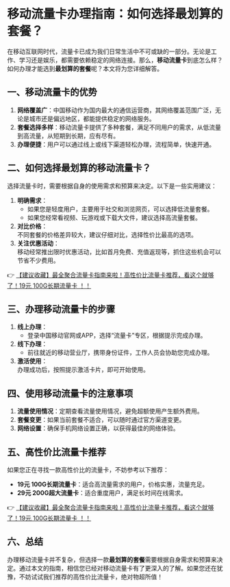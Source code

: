 # 移动流量卡办理指南：如何选择最划算的套餐？

在移动互联网时代，流量卡已成为我们日常生活中不可或缺的一部分。无论是工作、学习还是娱乐，都需要依赖稳定的网络连接。那么，**移动流量卡**到底怎么样？如何办理才能选到**最划算的套餐**呢？本文将为您详细解答。

## 一、移动流量卡的优势

1. **网络覆盖广**：中国移动作为国内最大的通信运营商，其网络覆盖范围广泛，无论是城市还是偏远地区，都能提供稳定的网络服务。  
2. **套餐选择多样**：移动流量卡提供了多种套餐，满足不同用户的需求，从低流量到高流量，从短期到长期，应有尽有。  
3. **办理便捷**：用户可以通过线上或线下渠道轻松办理，流程简单，快速开通。  

## 二、如何选择最划算的移动流量卡？

选择流量卡时，需要根据自身的使用需求和预算来决定。以下是一些实用建议：  

1. **明确需求**：  
   - 如果您是轻度用户，主要用于社交和浏览网页，可以选择低流量套餐。  
   - 如果您经常看视频、玩游戏或下载大文件，建议选择高流量套餐。  
2. **对比价格**：  
   不同套餐的价格差异较大，建议仔细对比，选择性价比最高的选项。  
3. **关注优惠活动**：  
   移动经常推出限时优惠活动，比如首月免费、充值返现等，抓住这些机会可以节省不少费用。  

👉 [【建议收藏】最全聚合流量卡指南来啦！高性价比流量卡推荐，看这个就够了！19元 100G长期流量卡 ！！](https://bit.ly/Liuliangka)

## 三、办理移动流量卡的步骤

1. **线上办理**：  
   - 登录中国移动官网或APP，选择“流量卡”专区，根据提示完成办理。  
2. **线下办理**：  
   - 前往就近的移动营业厅，携带身份证件，工作人员会协助您完成办理。  
3. **激活使用**：  
   办理成功后，按照提示激活卡片，即可开始使用。  

## 四、使用移动流量卡的注意事项

1. **流量使用情况**：定期查看流量使用情况，避免超额使用产生额外费用。  
2. **套餐变更**：如果当前套餐不适合，可以随时通过官方渠道变更。  
3. **网络设置**：确保手机网络设置正确，以获得最佳的网络体验。  

## 五、高性价比流量卡推荐

如果您正在寻找一款高性价比的流量卡，不妨参考以下推荐：  

- **19元 100G长期流量卡**：适合高流量需求的用户，价格实惠，流量充足。  
- **29元 200G超大流量卡**：适合重度用户，满足长时间在线需求。  

👉 [【建议收藏】最全聚合流量卡指南来啦！高性价比流量卡推荐，看这个就够了！19元 100G长期流量卡 ！！](https://bit.ly/Liuliangka)

## 六、总结

办理移动流量卡并不复杂，但选择一款**最划算的套餐**需要根据自身需求和预算来决定。通过本文的指南，相信您已经对移动流量卡有了更深入的了解。如果您还在犹豫，不妨试试我们推荐的高性价比流量卡，绝对物超所值！